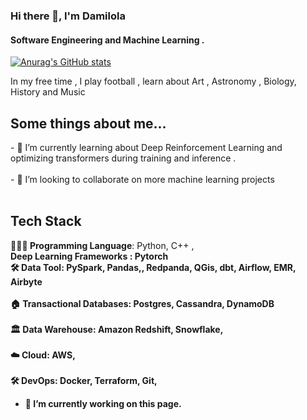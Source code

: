 
### Hi there 👋, I'm Damilola  

#### Software Engineering and Machine Learning . 

[![Anurag's GitHub stats](https://github-readme-stats.vercel.app/api?username=damilojohn)](https://github.com/anuraghazra/github-readme-stats)

In my free time , I play football , learn about Art , Astronomy , Biology, History  and Music 

<h2 >Some things about me...</h2>
- 🌱 I’m currently learning about Deep Reinforcement Learning  and optimizing transformers during training and inference .<br><br>
- 👯 I’m looking to collaborate on more machine learning projects <br><br>


<h2>Tech Stack</h2>

<p align="left">
 <b>🧑🏾‍💻 Programming Language</b>: Python, C++ , <br>
 <b>      Deep Learning Frameworks : Pytorch 
<br> <b>🛠 Data Tool</b>: PySpark, Pandas,, Redpanda, QGis, dbt, Airflow, EMR, Airbyte<br>
<br> <b>🏠 Transactional Databases</b>: Postgres, Cassandra, DynamoDB<br>
<br> <b>🏛 Data Warehouse</b>: Amazon  Redshift, Snowflake, <br>
<br> <b>☁️ Cloud</b>: AWS, <br>
<br> <b>🛠 DevOps</b>: Docker, Terraform, Git, <br>



- 🔭 I’m currently working on this page. 





